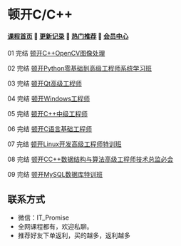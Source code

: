 # 顿开C/C++

#### [**课程首页**](../../README.md) 💖 [**更新记录**](./gxjl-2023.md) 💖 [**热门推荐**](./rmtj.md) 💖 [**会员中心**](./vip.md)

01 完结 [顿开C++OpenCV图像处理](https://ke.qq.com/course/5590726)

02 完结 [顿开Python零基础到高级工程师系统学习班](https://ke.qq.com/course/2233399)

03 完结 [顿开Qt高级工程师](https://ke.qq.com/course/426109)

04 完结 [顿开Windows工程师](https://ke.qq.com/course/426098)

05 完结 [顿开C++中级工程师](https://ke.qq.com/course/426094)

06 完结 [顿开C语言基础工程师](https://ke.qq.com/course/426085)

07 完结 [顿开Linux开发高级工程师特训班](https://ke.qq.com/course/2350662)

08 完结 [顿开CC++数据结构与算法高级工程师技术总监必会](https://ke.qq.com/course/2770822)

09 完结 [顿开MySQL数据库特训班](https://ke.qq.com/course/3456072)

## 联系方式

-  微信：IT_Promise
-  全网课程都有，欢迎私聊。
-  推荐好友下单返利，买的越多，返利越多